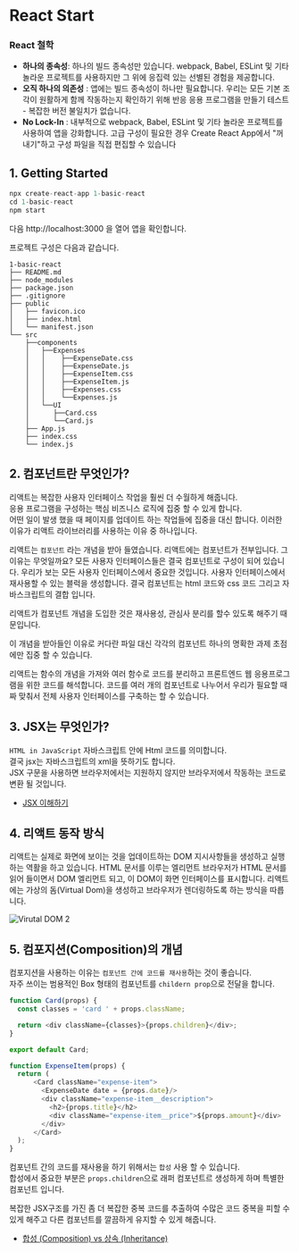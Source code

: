 # React Start

### React 철학
* **하나의 종속성**: 하나의 빌드 종속성만 있습니다. webpack, Babel, ESLint 및 기타 놀라운 프로젝트를 사용하지만 그 위에 응집력 있는 선별된 경험을 제공합니다.  
* **오직 하나의 의존성** : 앱에는 빌드 종속성이 하나만 필요합니다. 우리는 모든 기본 조각이 원활하게 함께 작동하는지 확인하기 위해 반응 응용 프로그램을 만들기 테스트 - 복잡한 버전 불일치가 없습니다.  
* **No Lock-In** : 내부적으로 webpack, Babel, ESLint 및 기타 놀라운 프로젝트를 사용하여 앱을 강화합니다. 고급 구성이 필요한 경우 Create React App에서 "꺼내기"하고 구성 파일을 직접 편집할 수 있습니다


## 1. Getting Started

```javascript
npx create-react-app 1-basic-react
cd 1-basic-react
npm start
```
다음 http://localhost:3000 을 열어 앱을 확인합니다.  

프로젝트 구성은 다음과 같습니다.
```
1-basic-react
├── README.md
├── node_modules
├── package.json
├── .gitignore
├── public
│   ├── favicon.ico
│   ├── index.html
│   └── manifest.json
└── src
    ├──components
    │   ├──Expenses
    │   │    ├──ExpenseDate.css
    │   │    ├──ExpenseDate.js
    │   │    ├──ExpenseItem.css
    │   │    ├──ExpenseItem.js
    │   │    ├──Expenses.css
    │   │    └──Expenses.js
    │   └──UI
    │      ├──Card.css
    │      └──Card.js
    ├── App.js
    ├── index.css
    └── index.js   
```

## 2. 컴포넌트란 무엇인가?
리액트는 복잡한 사용자 인터페이스 작업을 훨씬 더 수월하게 해줍니다.  
응용 프로그램을 구성하는 핵심 비즈니스 로직에 집중 할 수 있게 합니다.  
어떤 일이 발생 했을 때 페이지를 업데이트 하는 작업들에 집중을 대신 합니다.
이러한 이유가 리액트 라이브러리를 사용하는 이유 중 하나입니다.

리액트는 `컴포넌트` 라는 개념을 받아 들였습니다. 리액트에는 컴포넌트가 전부입니다.
그 이유는 무엇일까요? 모든 사용자 인터페이스들은 결국 컴포넌트로 구성이 되어 있습니다.
우리가 보는 모든 사용자 인터페이스에서 중요한 것입니다. 사용자 인터페이스에서 재사용할 수 있는 블럭을 생성합니다.
결국 컴포넌트는 html 코드와 css 코드 그리고 자바스크립트의 결합 입니다.

리액트가 컴포넌트 개념을 도입한 것은 재사용성, 관심사 분리를 할수 있도록 해주기 때문입니다.

이 개념을 받아들인 이유로 커다란 파일 대신 각각의 컴포넌트 하나의 명확한 과제 초점에만 집중 할 수 있습니다.

리액트는 함수의 개념을 가져와 여러 함수로 코드를 분리하고 프론트엔드 웹 응용프로그램을 위한 코드를 해석합니다.
코드를 여러 개의 컴포넌트로 나누어서 우리가 필요할 때 짜 맞춰서 전체 사용자 인터페이스를 구축하는 할 수 있습니다.

## 3. JSX는 무엇인가?

`HTML in JavaScript` 자바스크립트 안에 Html 코드를 의미합니다.  
결국 jsx는 자바스크립트의 xml을 뜻하기도 합니다.  
JSX 구문을 사용하면 브라우저에서는 지원하지 않지만 브라우저에서 작동하는 코드로 변환 될 것입니다.


* [JSX 이해하기](https://ko.reactjs.org/docs/jsx-in-depth.html)


## 4. 리액트 동작 방식

리액트는 실제로 화면에 보이는 것을 업데이트하는 DOM 지시사항들을 생성하고 실행하는 역활을 하고 있습니다.
HTML 문서를 이루는 엘리먼트 브라우저가 HTML 문서를 읽어 들이면서 DOM 엘리먼트 되고, 이 DOM이 화면 인터페이스를 표시합니다.
리액트에는 가상의 돔(Virtual Dom)을 생성하고 브라우저가 렌더링하도록 하는 방식을 따릅니다.

![Virutal DOM 2](https://user-images.githubusercontent.com/68071599/179643131-4fa4feb0-3ef1-4298-be3a-9627f43664af.JPG)


## 5. 컴포지션(Composition)의 개념

컴포지션을 사용하는 이유는 `컴포넌트 간에 코드를 재사용`하는 것이 좋습니다.  
자주 쓰이는 범용적인 Box 형태의 컴포넌트를 `childern prop`으로 전달을 합니다.  

```javascript
function Card(props) {
  const classes = 'card ' + props.className;

  return <div className={classes}>{props.children}</div>;
}

export default Card;
```

```javascript
function ExpenseItem(props) {
  return (
      <Card className="expense-item">
        <ExpenseDate date = {props.date}/>
        <div className="expense-item__description">
          <h2>{props.title}</h2>
          <div className="expense-item__price">${props.amount}</div>
        </div>
      </Card>
  );
}
```

컴포넌트 간의 코드를 재사용을 하기 위해서는 `합성` 사용 할 수 있습니다.  
합성에서 중요한 부분은 `props.children`으로 래퍼 컴포넌트르 생성하게 하며 특별한 컴포넌트 입니다. 

복잡한 JSX구조를 가진 좀 더 복잡한 중복 코드를 추출하여 수많은 코드 중복을 피할 수 있게 해주고 다른 컴포넌트를 깔끔하게 유지할 수 있게 해줍니다.

* [합성 (Composition) vs 상속 (Inheritance)](https://ko.reactjs.org/docs/composition-vs-inheritance.html)




